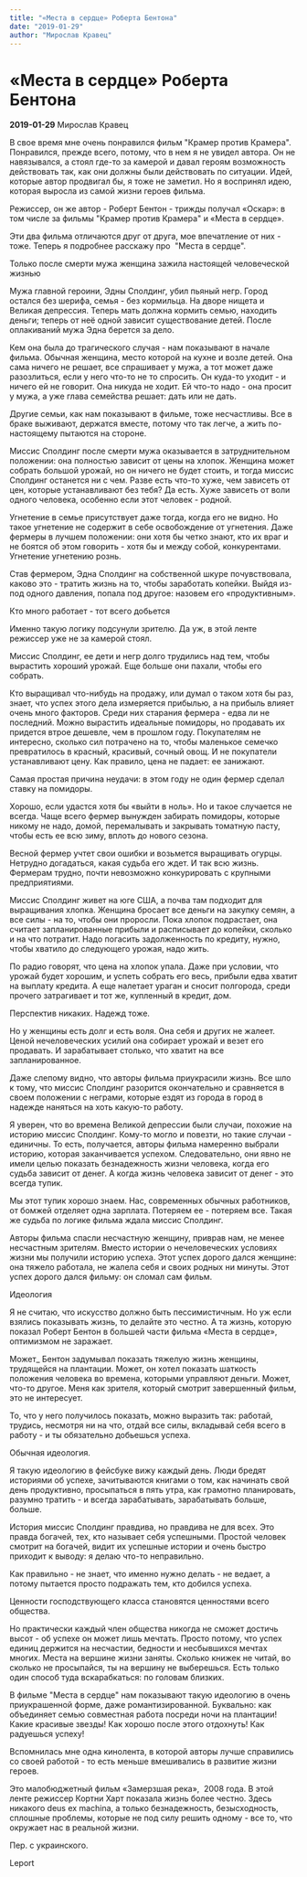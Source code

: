 ```yaml
---
title: "«Места в сердце» Роберта Бентона"
date: "2019-01-29"
author: "Мирослав Кравец"
---
```


# «Места в сердце» Роберта Бентона

**2019-01-29** Мирослав Кравец

В свое время мне очень понравился фильм "Крамер против Крамера". Понравился, прежде всего, потому, что в нем я не увидел автора. Он не навязывался, а стоял где-то за камерой и давал героям возможность действовать так, как они должны были действовать по ситуации. Идей, которые автор продвигал бы, я тоже не заметил. Но я воспринял идею, которая выросла из самой жизни героев фильма.

Режиссер, он же автор - Роберт Бентон - трижды получал «Оскар»: в том числе за фильмы "Крамер против Крамера" и «Места в сердце».

Эти два фильма отличаются друг от друга, мое впечатление от них - тоже. Теперь я подробнее расскажу про  "Места в сердце".



Только после смерти мужа женщина зажила настоящей человеческой жизнью

Мужа главной героини, Эдны Сполдинг, убил пьяный негр. Город остался без шерифа, семья - без кормильца. На дворе нищета и Великая депрессия. Теперь мать должна кормить семью, находить деньги; теперь от неё одной зависит существование детей. После оплакиваний мужа Эдна берется за дело.

Кем она была до трагического случая - нам показывают в начале фильма. Обычная женщина, место которой на кухне и возле детей. Она сама ничего не решает, все спрашивает у мужа, а тот может даже разозлиться, если у него что-то не то спросить. Он куда-то уходит - и ничего ей не говорит. Она никуда не ходит. Ей что-то надо - она ​​просит у мужа, а уже глава семейства решает: дать или не дать.

Другие семьи, как нам показывают в фильме, тоже несчастливы. Все в браке выживают, держатся вместе, потому что так легче, а жить по-настоящему пытаются на стороне.

Миссис Сполдинг после смерти мужа оказывается в затруднительном положении: она полностью зависит от цены на хлопок. Женщина может собрать большой урожай, но он ничего не будет стоить, и тогда миссис Сполдинг останется ни с чем. Разве есть что-то хуже, чем зависеть от цен, которые устанавливают без тебя? Да есть. Хуже зависеть от воли одного человека, особенно если этот человек - родной.

Угнетение в семье присутствует даже тогда, когда его не видно. Но такое угнетение не содержит в себе освобождение от угнетения. Даже фермеры в лучшем положении: они хотя бы четко знают, кто их враг и не боятся об этом говорить - хотя бы и между собой, конкурентами. Угнетение угнетению рознь.

Став фермером, Эдна Сполдинг на собственной шкуре почувствовала, каково это - тратить жизнь на то, чтобы заработать копейки. Выйдя из-под одного давления, попала под другое: назовем его «продуктивным».



Кто много работает - тот всего добьется

Именно такую ​​логику подсунули зрителю. Да уж, в этой ленте режиссер уже не за камерой стоял.

Миссис Сполдинг, ее дети и негр долго трудились над тем, чтобы вырастить хороший урожай. Еще больше они пахали, чтобы его собрать.

Кто выращивал что-нибудь на продажу, или думал о таком хотя бы раз, знает, что успех этого дела измеряется прибылью, а на прибыль влияет очень много факторов. Среди них старания фермера - едва ли не последний. Можно вырастить идеальные помидоры, но продавать их придется втрое дешевле, чем в прошлом году. Покупателям не интересно, сколько сил потрачено на то, чтобы маленькое семечко превратилось в красный, красивый, сочный овощ. И не покупатели устанавливают цену. Как правило, цена не падает: ее занижают.

Самая простая причина неудачи: в этом году не один фермер сделал ставку на помидоры.

Хорошо, если удастся хотя бы «выйти в ноль». Но и такое случается не всегда. Чаще всего фермер вынужден забирать помидоры, которые никому не надо, домой, перемалывать и закрывать томатную пасту, чтобы есть ее всю зиму, вплоть до нового сезона.

Весной фермер учтет свои ошибки и возьмется выращивать огурцы. Нетрудно догадаться, какая судьба его ждет. И так всю жизнь. Фермерам трудно, почти невозможно конкурировать с крупными предприятиями.

Миссис Сполдинг живет на юге США, а почва там подходит для выращивания хлопка. Женщина бросает все деньги на закупку семян, а все силы - на то, чтобы они проросли. Пока хлопок подрастает, она считает запланированные прибыли и расписывает до копейки, сколько и на что потратит. Надо погасить задолженность по кредиту, нужно, чтобы хватило до следующего урожая, надо жить.

По радио говорят, что цена на хлопок упала. Даже при условии, что урожай будет хорошим, и успеть собрать его весь, прибыли едва хватит на выплату кредита. А еще налетает ураган и сносит полгорода, среди прочего затрагивает и тот же, купленный в кредит, дом.

Перспектив никаких. Надежд тоже.

Но у женщины есть долг и есть воля. Она себя и других не жалеет. Ценой нечеловеческих усилий она собирает урожай и везет его продавать. И зарабатывает столько, что хватит на все запланированное.

Даже слепому видно, что авторы фильма приукрасили жизнь. Все шло к тому, что миссис Сполдинг разорится окончательно и сравняется в своем положении с неграми, которые ездят из города в город в надежде наняться на хоть какую-то работу.

Я уверен, что во времена Великой депрессии были случаи, похожие на историю миссис Сполдинг. Кому-то могло и повезти, но такие случаи - единичны. То есть, получается, авторы фильма намеренно выбрали историю, которая заканчивается успехом. Следовательно, они явно не имели целью показать безнадежность жизни человека, когда его судьба зависит от денег. А когда жизнь человека зависит от денег - это всегда тупик.

Мы этот тупик хорошо знаем. Нас, современных обычных работников, от бомжей отделяет одна зарплата. Потеряем ее - потеряем все. Такая же судьба по логике фильма ждала миссис Сполдинг.

Авторы фильма спасли несчастную женщину, приврав нам, не менее несчастным зрителям. Вместо истории о нечеловеческих условиях жизни мы получили историю успеха. Этот успех дорого дался женщине: она тяжело работала, не жалела себя и своих родных ни минуты. Этот успех дорого дался фильму: он сломал сам фильм.



Идеология

Я не считаю, что искусство должно быть пессимистичным. Но уж если взялись показывать жизнь, то делайте это честно. А та жизнь, которую показал Роберт Бентон в большей части фильма «Места в сердце», оптимизмом не заражает.

Может_ Бентон задумывал показать тяжелую жизнь женщины, трудящейся на плантации. Может, он хотел показать шаткость положения человека во времена, которыми управляют деньги. Может, что-то другое. Меня как зрителя, который смотрит завершенный фильм, это не интересует.

То, что у него получилось показать, можно выразить так: работай, трудись, несмотря ни на что, отдай все силы, вкладывай себя всего в работу - и ты обязательно добьешься успеха.

Обычная идеология.

Я такую ​​идеологию в фейсбуке вижу каждый день. Люди бредят историями об успехе, зачитываются книгами о том, как начинать свой день продуктивно, просыпаться в пять утра, как грамотно планировать, разумно тратить - и всегда зарабатывать, зарабатывать больше, больше.

История миссис Сполдинг правдива, но правдива не для всех. Это правда богачей, тех, кто называет себя успешными. Простой человек смотрит на богачей, видит их успешные истории и очень быстро приходит к выводу: я делаю что-то неправильно.

Как правильно - не знает, что именно нужно делать - не ведает, а потому пытается просто подражать тем, кто добился успеха.

Ценности господствующего класса становятся ценностями всего общества.

Но практически каждый член общества никогда не сможет достичь высот - об успехе он может лишь мечтать. Просто потому, что успех единиц держится на несчастии, бедности и несбывшихся мечтах многих. Места на вершине жизни заняты. Сколько книжек не читай, во сколько не просыпайся, ты на вершину не выберешься. Есть только один способ туда вскарабкаться: по головам близких.

В фильме "Места в сердце" нам показывают такую идеологию в очень приукрашенной форме, даже романтизированной. Буквально: как объединяет семью совместная работа посреди ночи на плантации! Какие красивые звезды! Как хорошо после этого отдохнуть! Как радуешься успеху!

Вспомнилась мне одна кинолента, в которой авторы лучше справились со своей работой - то есть меньше вмешивались в развитие жизни героев.

Это малобюджетный фильм «Замерзшая река»,  2008 года. В этой ленте режиссер Кортни Харт показала жизнь более честно. Здесь никакого deus ex machina, а только безнадежность, безысходность, сплошные проблемы, которые не под силу решить одному - все то, что окружает нас в реальной жизни.

Пер. с украинского.

Leport